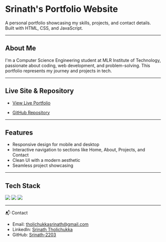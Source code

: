 #  Srinath's Portfolio Website

A personal portfolio showcasing my skills, projects, and contact details. Built with HTML, CSS, and JavaScript.

---

##  About Me
I'm a Computer Science Engineering student at MLR Institute of Technology, passionate about coding, web development, and problem-solving. This portfolio represents my journey and projects in tech.

---

##  Live Site & Repository
- [View Live Portfolio](https://srinath-2203.github.io/portfolio-website/)

- [GitHub Repository](https://github.com/Srinath-2203/portfolio-website)

---

##  Features
- Responsive design for mobile and desktop
- Interactive navigation to sections like Home, About, Projects, and Contact
- Clean UI with a modern aesthetic
- Seamless project showcasing

---

##  Tech Stack
<img src="https://img.shields.io/badge/HTML5-%23E34F26.svg?style=for-the-badge&logo=html5&logoColor=white" /> 
<img src="https://img.shields.io/badge/CSS3-%231572B6.svg?style=for-the-badge&logo=css3&logoColor=white" /> 
<img src="https://img.shields.io/badge/JavaScript-%23F7DF1E.svg?style=for-the-badge&logo=javascript&logoColor=black" />

---

📬 Contact

- Email: tholichukkasrinath@gmail.com
- LinkedIn: [Srinath Tholichukka](https://www.linkedin.com/in/srinaththolichukka/)
- GitHub: [Srinath-2203](https://github.com/Srinath-2203)
